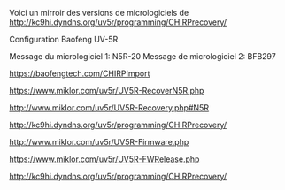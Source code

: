 Voici un mirroir des versions de micrologiciels de http://kc9hi.dyndns.org/uv5r/programming/CHIRPrecovery/



Configuration Baofeng UV-5R

Message du micrologiciel 1: N5R-20
Message de micrologiciel 2: BFB297

https://baofengtech.com/CHIRPImport

https://www.miklor.com/uv5r/UV5R-RecoverN5R.php

http://www.miklor.com/uv5r/UV5R-Recovery.php#N5R

http://kc9hi.dyndns.org/uv5r/programming/CHIRPrecovery/

http://www.miklor.com/uv5r/UV5R-Firmware.php

https://www.miklor.com/uv5r/UV5R-FWRelease.php


http://kc9hi.dyndns.org/uv5r/programming/CHIRPrecovery/

